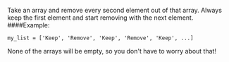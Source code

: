 Take an array and remove every second element out of that array. Always keep the first element and start removing with the next element.
####Example:

    my_list = ['Keep', 'Remove', 'Keep', 'Remove', 'Keep', ...]
None of the arrays will be empty, so you don't have to worry about that!